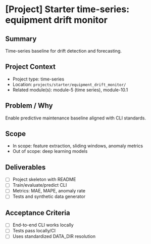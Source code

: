 # [Project] Starter time-series: equipment drift monitor

## Summary

Time-series baseline for drift detection and forecasting.

## Project Context

- Project type: time-series
- Location: `projects/starter/equipment_drift_monitor/`
- Related module(s): module-5 (time series), module-10.1

## Problem / Why

Enable predictive maintenance baseline aligned with CLI standards.

## Scope

- In scope: feature extraction, sliding windows, anomaly metrics
- Out of scope: deep learning models

## Deliverables

- [ ] Project skeleton with README
- [ ] Train/evaluate/predict CLI
- [ ] Metrics: MAE, MAPE, anomaly rate
- [ ] Tests and synthetic data generator

## Acceptance Criteria

- [ ] End-to-end CLI works locally
- [ ] Tests pass locally/CI
- [ ] Uses standardized DATA_DIR resolution
